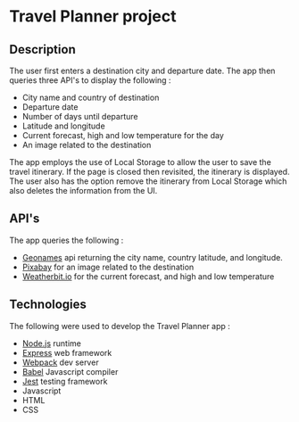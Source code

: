 # Travel Planner project

## Description
The user first enters a destination city and departure date.
The app then queries three API's to display the following :
- City name and country of destination
- Departure date
- Number of days until departure
- Latitude and longitude
- Current forecast, high and low temperature for the day
- An image related to the destination

The app employs the use of Local Storage to allow the user to save the travel itinerary.  If 
the page is closed then revisited, the itinerary is displayed.  The user also has the option 
remove the itinerary from Local Storage which also deletes the information from the UI.

## API's
The app queries the following : 
- [Geonames](http://www.geonames.org/export/web-services.html) api returning the city name, country latitude, and longitude.
- [Pixabay](https://pixabay.com/api/docs/) for an image related to the destination
- [Weatherbit.io](https://www.weatherbit.io/) for the current forecast, and high and low temperature


## Technologies
The following were used to develop the Travel Planner app :
- [Node.js](https://nodejs.org/en/) runtime 
- [Express](https://expressjs.com/) web framework
- [Webpack](https://webpack.js.org/) dev server
- [Babel](https://babeljs.io/) Javascript compiler
- [Jest](https://jestjs.io/) testing framework
- Javascript
- HTML
- CSS


